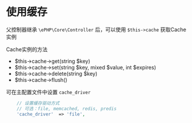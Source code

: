# 使用缓存

父控制器继承 `\ePHP\Core\Controller` 后，可以使用 `$this->cache` 获取Cache实例

Cache实例的方法

* $this-&gt;cache-&gt;get\(string $key\)
* $this-&gt;cache-&gt;set\(string $key, mixed $value, int $expires\)
* $this-&gt;cache-&gt;delete\(string $key\)
* $this-&gt;cache-&gt;flush\(\)

可在主配置文件中设置 `cache_driver`

```php
    // 设置缓存驱动方式
    // 可选：file, memcached, redis, predis
    'cache_driver'  => 'file',
```





